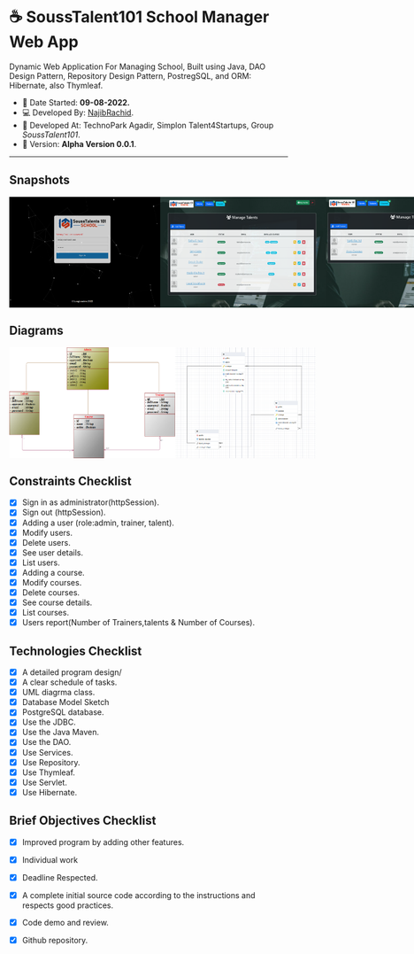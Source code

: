 # :coffee: SoussTalent101 School Manager Web App

Dynamic Web Application For Managing School, Built using Java,
DAO Design Pattern, Repository Design Pattern, PostregSQL, and ORM: Hibernate, also Thymleaf.

 - :date: Date Started: **09-08-2022.** 
 - :computer:	Developed By: [NajibRachid](https://github.com/n4j1Br4ch1D).
 - :office: Developed At: TechnoPark Agadir, Simplon Talent4Startups, Group *SoussTalent101*.
 - :pushpin: Version: **Alpha Version 0.0.1**.

---

## Snapshots

<div style="display:flex">
<img src="/brief12-school-manager/1.PNG" height="200" width="300"/>
<img src="/brief12-school-manager/2.PNG" height="200" width="300"/>
<img src="/brief12-school-manager/3.PNG" height="200" width="300"/>
<img src="/brief12-school-manager/4.PNG" height="200" width="300"/>
<img src="/brief12-school-manager/5.PNG" height="200" width="300"/>
<img src="/brief12-school-manager/6.PNG" height="200" width="300"/>
</div>

## Diagrams
<div style="display:flex">
<img src="/brief12-school-manager/class_diagram.PNG" height="200" width="300"/>
<img src="/brief12-school-manager/db_sketch.PNG" height="200" width="300"/>
</div>
 
## Constraints Checklist

- [X] Sign in as administrator(httpSession).
- [X] Sign out (httpSession).
- [X] Adding a user (role:admin, trainer, talent).
- [X] Modify users.
- [X] Delete users.
- [X] See user details.
- [X] List users.
- [X] Adding a course.
- [X] Modify courses.
- [X] Delete courses.
- [X] See course details.
- [X] List courses.
- [X] Users report(Number of Trainers,talents & Number of Courses).

## Technologies Checklist

- [X] A detailed program design/
- [X] A clear schedule of tasks.
- [X] UML diagrma class.
- [X] Database Model Sketch
- [X] PostgreSQL database.
- [X] Use the JDBC.
- [X] Use the Java Maven.
- [X] Use the DAO.
- [X] Use Services.
- [X] Use Repository.
- [X] Use Thymleaf.
- [X] Use Servlet.
- [X] Use Hibernate.

## Brief Objectives Checklist

- [X] Improved program by adding other features.
- [X] Individual work
- [X] Deadline Respected.
- [X] A complete initial source code according to the instructions and respects good practices.
- [X] Code demo and review.
- [X] Github repository.

